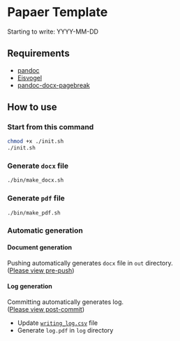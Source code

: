 # Papaer Template

Starting to write: YYYY-MM-DD

## Requirements

- [pandoc](https://github.com/jgm/pandoc)
- [Eisvogel](https://github.com/Wandmalfarbe/pandoc-latex-template)
- [pandoc-docx-pagebreak](https://pypi.org/project/pandoc-docx-pagebreak/)

## How to use

### Start from this command

```sh
chmod +x ./init.sh
./init.sh
```

### Generate `docx` file

```sh
./bin/make_docx.sh
```

### Generate `pdf` file

```sh
./bin/make_pdf.sh
```

### Automatic generation

#### Document generation

Pushing automatically generates `docx` file in `out` directory.  
([Please view pre-push](./pre-push))

#### Log generation

Committing automatically generates log.  
([Please view post-commit](./post-commit))

- Update [`writing_log.csv`](./log/writing_log.csv) file
- Generate `log.pdf` in `log` directory

<!-- vim: set foldmethod=marker : -->
